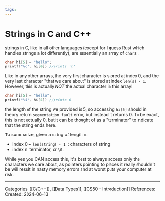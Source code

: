 ```yaml
---
tags:
---
```

# Strings in C and C++
strings in C, like in all other languages (except for I guess Rust which handles strings a lot differently), are essentially an array of `char`s . 
```c
char hi[5] = "hello";
printf("%c", hi[0]) //prints 'h'
```

Like in any other arrays, the very first character is stored at index 0, and the very last character "that we care about" is stored at index `len(s) - 1`. However, this is actually _NOT_ the actual character in this array!
```c
char hi[5] = "hello";
printf("%i", hi[5]) //prints 0
```
the length of the string we provided is 5, so accessing `hi[5]` should in theory return `segmentation fault` error, but instead it returns 0. To be exact, this is not actually 0, but it can be thought of as a "terminator" to indicate that the string ends here.

To summarize, given a string of length n:
- index 0 ~ `len(string) - 1 `: characters of string
- index n: terminator, or `\0`.

While yes you CAN access this, it's best to always access only the characters we care about, as pointers pointing to places it really shouldn't be will result in nasty memory errors and at worst puts your computer at risk.


---
Categories: [[C/C++]], [[Data Types]], [[CS50 - Introduction]]
References:
Created: 2024-06-13
